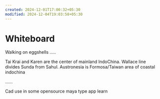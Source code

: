 ```yaml
---
created: 2024-12-01T17:00:32+05:30
modified: 2024-12-04T19:03:58+05:30
---
```


# Whiteboard

Walking on eggshells
.....

Tai Krai and Karen are the center of mainland IndoChina. Wallace line divides Sunda from Sahul.
Austronesia is Formosa/Taiwan area of coastal indochina

......


Cad use in some opensource maya type app learn
